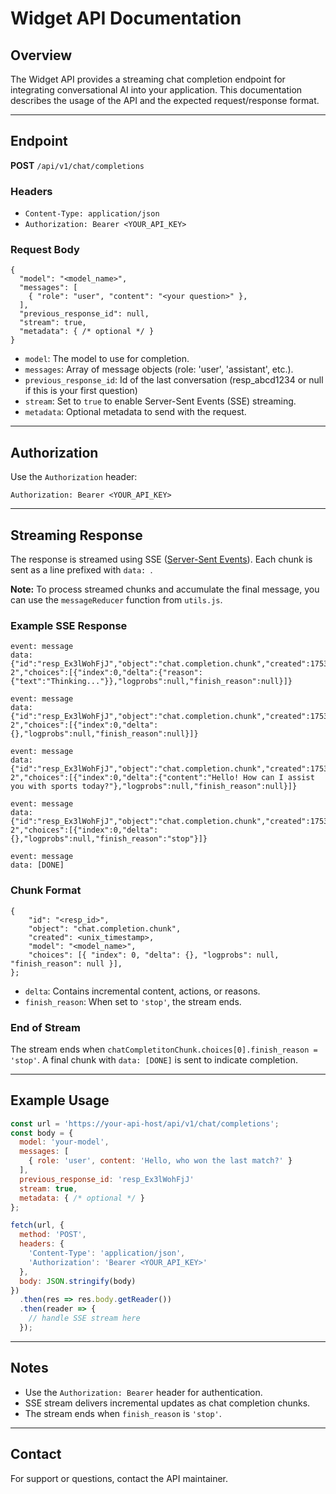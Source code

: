 # Widget API Documentation

## Overview
The Widget API provides a streaming chat completion endpoint for integrating conversational AI into your application. This documentation describes the usage of the API and the expected request/response format.

---

## Endpoint
**POST** `/api/v1/chat/completions`

### Headers
- `Content-Type: application/json`
- `Authorization: Bearer <YOUR_API_KEY>`

### Request Body
```
{
  "model": "<model_name>",
  "messages": [
    { "role": "user", "content": "<your question>" },
  ],
  "previous_response_id": null,
  "stream": true,
  "metadata": { /* optional */ }
}
```
- `model`: The model to use for completion.
- `messages`: Array of message objects (role: 'user', 'assistant', etc.).
- `previous_response_id`: Id of the last conversation (resp_abcd1234 or null if this is your first question)
- `stream`: Set to `true` to enable Server-Sent Events (SSE) streaming.
- `metadata`: Optional metadata to send with the request.

---

## Authorization
Use the `Authorization` header:
```
Authorization: Bearer <YOUR_API_KEY>
```

---

## Streaming Response
The response is streamed using SSE ([Server-Sent Events](https://developer.mozilla.org/en-US/docs/Web/API/Server-sent_events/Using_server-sent_events)). Each chunk is sent as a line prefixed with `data: `.

**Note:** To process streamed chunks and accumulate the final message, you can use the `messageReducer` function from `utils.js`.

### Example SSE Response
```
event: message
data: {"id":"resp_Ex3lWohFjJ","object":"chat.completion.chunk","created":1753350448,"model":"sstrader-2","choices":[{"index":0,"delta":{"reason":{"text":"Thinking..."}},"logprobs":null,"finish_reason":null}]}

event: message
data: {"id":"resp_Ex3lWohFjJ","object":"chat.completion.chunk","created":1753350448,"model":"sstrader-2","choices":[{"index":0,"delta":{},"logprobs":null,"finish_reason":null}]}

event: message
data: {"id":"resp_Ex3lWohFjJ","object":"chat.completion.chunk","created":1753350448,"model":"sstrader-2","choices":[{"index":0,"delta":{"content":"Hello! How can I assist you with sports today?"},"logprobs":null,"finish_reason":null}]}

event: message
data: {"id":"resp_Ex3lWohFjJ","object":"chat.completion.chunk","created":1753350448,"model":"sstrader-2","choices":[{"index":0,"delta":{},"logprobs":null,"finish_reason":"stop"}]}

event: message
data: [DONE]
```

### Chunk Format
```
{
    "id": "<resp_id>",
    "object": "chat.completion.chunk",
    "created": <unix_timestamp>,
    "model": "<model_name>",
    "choices": [{ "index": 0, "delta": {}, "logprobs": null, "finish_reason": null }],
};
```
- `delta`: Contains incremental content, actions, or reasons.
- `finish_reason`: When set to `'stop'`, the stream ends.

### End of Stream
The stream ends when `chatCompletitonChunk.choices[0].finish_reason = 'stop'`.
A final chunk with `data: [DONE]` is sent to indicate completion.

---

## Example Usage
```js
const url = 'https://your-api-host/api/v1/chat/completions';
const body = {
  model: 'your-model',
  messages: [
    { role: 'user', content: 'Hello, who won the last match?' }
  ],
  previous_response_id: 'resp_Ex3lWohFjJ'
  stream: true,
  metadata: { /* optional */ }
};

fetch(url, {
  method: 'POST',
  headers: {
    'Content-Type': 'application/json',
    'Authorization': 'Bearer <YOUR_API_KEY>'
  },
  body: JSON.stringify(body)
})
  .then(res => res.body.getReader())
  .then(reader => {
    // handle SSE stream here
  });
```

---

## Notes
- Use the `Authorization: Bearer` header for authentication.
- SSE stream delivers incremental updates as chat completion chunks.
- The stream ends when `finish_reason` is `'stop'`.

---

## Contact
For support or questions, contact the API maintainer.
